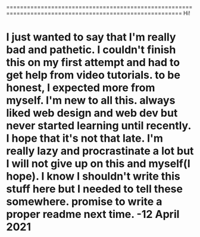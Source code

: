 
=========================================================================================================
Hi!

I just wanted to say that I'm really bad and pathetic.
I couldn't finish this on my first attempt and had to get help from video tutorials.
to be honest, I expected more from myself.
I'm new to all this. always liked web design and web dev but never started learning until recently.
I hope that it's not that late.
I'm really lazy and procrastinate a lot but I will not give up on this and myself(I hope).
I know I shouldn't write this stuff here but I needed to tell these somewhere.
promise to write a proper readme next time.
-12 April 2021
=========================================================================================================
